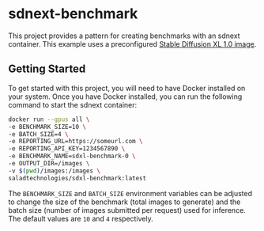 # sdnext-benchmark

This project provides a pattern for creating benchmarks with an sdnext container. This example uses a preconfigured [Stable Diffusion XL 1.0 image](https://hub.docker.com/r/saladtechnologies/sdnext-sdxl10).

## Getting Started

To get started with this project, you will need to have Docker installed on your system. Once you have Docker installed, you can run the following command to start the sdnext container:

```bash
docker run --gpus all \
-e BENCHMARK_SIZE=10 \
-e BATCH_SIZE=4 \
-e REPORTING_URL=https://someurl.com \
-e REPORTING_API_KEY=1234567890 \
-e BENCHMARK_NAME=sdxl-benchmark-0 \
-e OUTPUT_DIR=/images \
-v $(pwd)/images:/images \
saladtechnologies/sdxl-benchmark:latest
```

The `BENCHMARK_SIZE` and `BATCH_SIZE` environment variables can be adjusted to change the size of the benchmark (total images to generate) and the batch size (number of images submitted per request) used for inference. The default values are `10` and `4` respectively.

